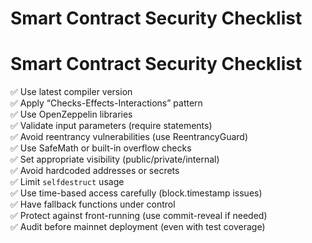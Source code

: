 # Smart Contract Security Checklist

# Smart Contract Security Checklist

✅ Use latest compiler version  
✅ Apply “Checks-Effects-Interactions” pattern  
✅ Use OpenZeppelin libraries  
✅ Validate input parameters (require statements)  
✅ Avoid reentrancy vulnerabilities (use ReentrancyGuard)  
✅ Use SafeMath or built-in overflow checks  
✅ Set appropriate visibility (public/private/internal)  
✅ Avoid hardcoded addresses or secrets  
✅ Limit `selfdestruct` usage  
✅ Use time-based access carefully (block.timestamp issues)  
✅ Have fallback functions under control  
✅ Protect against front-running (use commit-reveal if needed)  
✅ Audit before mainnet deployment (even with test coverage)  
